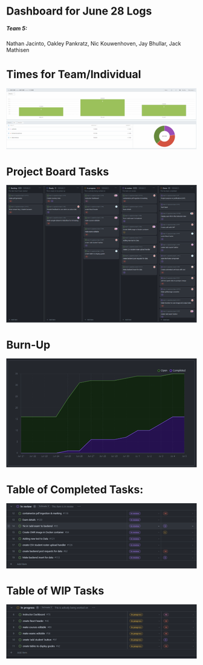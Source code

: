 # Dashboard for June 28 Logs
##### Team 5:
Nathan Jacinto,
Oakley Pankratz, 
Nic Kouwenhoven, 
Jay Bhullar, 
Jack Mathisen


# Times for Team/Individual 
![Timesheet](../logScreenshots/teamTimesheetWeek6.2.png)

# Project Board Tasks
![Kanban](../logScreenshots/kanbanWeek6.2.png)

# Burn-Up
![Burnup](../logScreenshots/burnupWeek6.2.png)

# Table of Completed Tasks:
![Completed_Tasks](../logScreenshots/completedWeek6.2.png)

# Table of WIP Tasks
![WIP_Tasks](../logScreenshots/wipWeek6.2.png)
